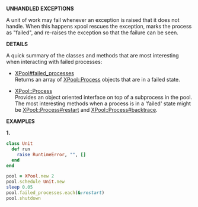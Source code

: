 __UNHANDLED EXCEPTIONS__

A unit of work may fail whenever an exception is raised that it does not handle.
When this happens xpool rescues the exception, marks the process as "failed",
and re-raises the exception so that the failure can be seen. 

__DETAILS__

A quick summary of the classes and methods that are most interesting when
interacting with failed processes:

  - [XPool#failed_processes](http://rubydoc.info/github/robgleeson/xpool/XPool#failed_processes-instance_method)  
  Returns an array of 
  [XPool::Process](http://rubydoc.info/github/robgleeson/xpool/XPool/Process)
  objects that are in a failed state.

  - [XPool::Process](http://rubydoc.info/github/robgleeson/xpool/XPool/Process)  
  Provides an object oriented interface on top of a subprocess in the pool.   
  The most interesting methods when a process is in a 'failed' state might be 
  [XPool::Process#restart](http://rubydoc.info/github/robgleeson/xpool/XPool/Process#restart-instance_method) 
  and
  [XPool::Process#backtrace](http://rubydoc.info/github/robgleeson/xpool/XPool/Process#backtrace-instance_method).

__EXAMPLES__

__1.__

```ruby
class Unit
  def run
    raise RuntimeError, "", []
  end
end

pool = XPool.new 2
pool.schedule Unit.new
sleep 0.05
pool.failed_processes.each(&:restart)
pool.shutdown
```

